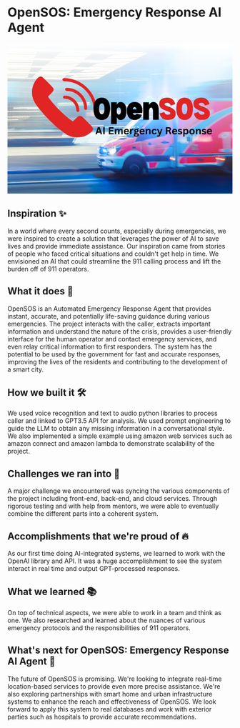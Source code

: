 # OpenSOS: Emergency Response AI Agent
![](logo.png)
## Inspiration ✨
In a world where every second counts, especially during emergencies, we were inspired to create a solution that leverages the power of AI to save lives and provide immediate assistance. Our inspiration came from stories of people who faced critical situations and couldn't get help in time. We envisioned an AI that could streamline the 911 calling process and lift the burden off of 911 operators. 

## What it does 🚒
OpenSOS is an Automated Emergency Response Agent that provides instant, accurate, and potentially life-saving guidance during various emergencies. The project interacts with the caller, extracts important information and understand the nature of the crisis, provides a user-friendly interface for the human operator and contact emergency services, and even relay critical information to first responders. The system has the potential to be used by the government for fast and accurate responses, improving the lives of the residents and contributing to the development of a smart city. 

## How we built it 🛠
We used voice recognition and text to audio python libraries to process caller and linked to GPT3.5 API for analysis. We used prompt engineering to guide the LLM to obtain any missing information in a conversational style. We also implemented a simple example using amazon web services such as amazon connect and amazon lambda to demonstrate scalability of the project. 

## Challenges we ran into 🤔
A major challenge we encountered was syncing the various components of the project including front-end, back-end, and cloud services. Through rigorous testing and with help from mentors, we were able to eventually combine the different parts into a coherent system. 

## Accomplishments that we're proud of 🔥
As our first time doing AI-integrated systems, we learned to work with the OpenAI library and API. It was a huge accomplishment to see the system interact in real time and output GPT-processed responses. 

## What we learned 📚
On top of technical aspects, we were able to work in a team and think as one. We also researched and learned about the nuances of various emergency protocols and the responsibilities of 911 operators.

## What's next for OpenSOS: Emergency Response AI Agent 👾
The future of OpenSOS is promising. We're looking to integrate real-time location-based services to provide even more precise assistance. We're also exploring partnerships with smart home and urban infrastructure systems to enhance the reach and effectiveness of OpenSOS. We look forward to apply this system to real databases and work with exterior parties such as hospitals to provide accurate recommendations.
